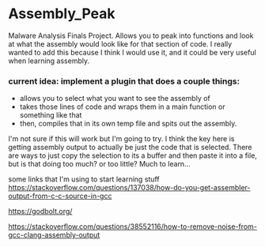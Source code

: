 # Assembly_Peak
Malware Analysis Finals Project. Allows you to peak into functions and look at what the assembly would look like for that section of code. I really wanted to add this because I think I would use it, and it could be very useful when learning assembly. 

### current idea: implement a plugin that does a couple things:
- allows you to select what you want to see the assembly of
- takes those lines of code and wraps them in a main function or something like that
- then, compiles that in its own temp file and spits out the assembly.

I'm not sure if this will work but I'm going to try. I think the key here is getting assembly output to actually be
just the code that is selected. There are ways to just copy the selection to its a buffer and then paste it into a file, 
but is that doing too much? or too little? Much to learn...


some links that I'm using to start learning stuff
https://stackoverflow.com/questions/137038/how-do-you-get-assembler-output-from-c-c-source-in-gcc

https://godbolt.org/

https://stackoverflow.com/questions/38552116/how-to-remove-noise-from-gcc-clang-assembly-output


